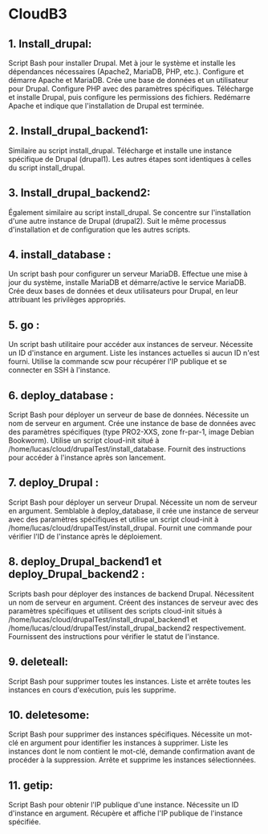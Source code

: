 # CloudB3

## 1. Install_drupal:
Script Bash pour installer Drupal.
Met à jour le système et installe les dépendances nécessaires (Apache2, MariaDB, PHP, etc.).
Configure et démarre Apache et MariaDB.
Crée une base de données et un utilisateur pour Drupal.
Configure PHP avec des paramètres spécifiques.
Télécharge et installe Drupal, puis configure les permissions des fichiers.
Redémarre Apache et indique que l'installation de Drupal est terminée.

## 2. Install_drupal_backend1:
Similaire au script install_drupal.
Télécharge et installe une instance spécifique de Drupal (drupal1).
Les autres étapes sont identiques à celles du script install_drupal.

## 3. Install_drupal_backend2:
Également similaire au script install_drupal.
Se concentre sur l'installation d'une autre instance de Drupal (drupal2).
Suit le même processus d'installation et de configuration que les autres scripts.

## 4. install_database :
Un script bash pour configurer un serveur MariaDB.
Effectue une mise à jour du système, installe MariaDB et démarre/active le service MariaDB.
Crée deux bases de données et deux utilisateurs pour Drupal, en leur attribuant les privilèges appropriés.

## 5. go :
Un script bash utilitaire pour accéder aux instances de serveur.
Nécessite un ID d'instance en argument.
Liste les instances actuelles si aucun ID n'est fourni.
Utilise la commande scw pour récupérer l'IP publique et se connecter en SSH à l'instance.

## 6. deploy_database :
Script Bash pour déployer un serveur de base de données.
Nécessite un nom de serveur en argument.
Crée une instance de base de données avec des paramètres spécifiques (type PRO2-XXS, zone fr-par-1, image Debian Bookworm).
Utilise un script cloud-init situé à /home/lucas/cloud/drupalTest/install_database.
Fournit des instructions pour accéder à l'instance après son lancement.
## 7. deploy_Drupal :
Script Bash pour déployer un serveur Drupal.
Nécessite un nom de serveur en argument.
Semblable à deploy_database, il crée une instance de serveur avec des paramètres spécifiques et utilise un script cloud-init à /home/lucas/cloud/drupalTest/install_drupal.
Fournit une commande pour vérifier l'ID de l'instance après le déploiement.


## 8. deploy_Drupal_backend1 et deploy_Drupal_backend2 :
Scripts bash pour déployer des instances de backend Drupal.
Nécessitent un nom de serveur en argument.
Créent des instances de serveur avec des paramètres spécifiques et utilisent des scripts cloud-init situés à /home/lucas/cloud/drupalTest/install_drupal_backend1 et /home/lucas/cloud/drupalTest/install_drupal_backend2 respectivement.
Fournissent des instructions pour vérifier le statut de l'instance.

## 9. deleteall:
Script Bash pour supprimer toutes les instances.
Liste et arrête toutes les instances en cours d'exécution, puis les supprime.
## 10. deletesome:
Script Bash pour supprimer des instances spécifiques.
Nécessite un mot-clé en argument pour identifier les instances à supprimer.
Liste les instances dont le nom contient le mot-clé, demande confirmation avant de procéder à la suppression.
Arrête et supprime les instances sélectionnées.
## 11. getip:
Script Bash pour obtenir l'IP publique d'une instance.
Nécessite un ID d'instance en argument.
Récupère et affiche l'IP publique de l'instance spécifiée.

